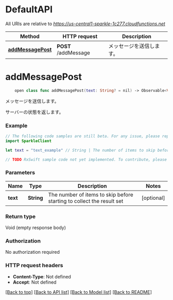 # DefaultAPI

All URIs are relative to *https://us-central1-sparkle-1c277.cloudfunctions.net*

Method | HTTP request | Description
------------- | ------------- | -------------
[**addMessagePost**](DefaultAPI.md#addmessagepost) | **POST** /addMessage | メッセージを送信します。


# **addMessagePost**
```swift
    open class func addMessagePost(text: String? = nil) -> Observable<Void>
```

メッセージを送信します。

サーバーの状態を返します。

### Example 
```swift
// The following code samples are still beta. For any issue, please report via http://github.com/OpenAPITools/openapi-generator/issues/new
import SparkleClient

let text = "text_example" // String | The number of items to skip before starting to collect the result set (optional)

// TODO RxSwift sample code not yet implemented. To contribute, please open a ticket via http://github.com/OpenAPITools/openapi-generator/issues/new
```

### Parameters

Name | Type | Description  | Notes
------------- | ------------- | ------------- | -------------
 **text** | **String** | The number of items to skip before starting to collect the result set | [optional] 

### Return type

Void (empty response body)

### Authorization

No authorization required

### HTTP request headers

 - **Content-Type**: Not defined
 - **Accept**: Not defined

[[Back to top]](#) [[Back to API list]](../README.md#documentation-for-api-endpoints) [[Back to Model list]](../README.md#documentation-for-models) [[Back to README]](../README.md)

